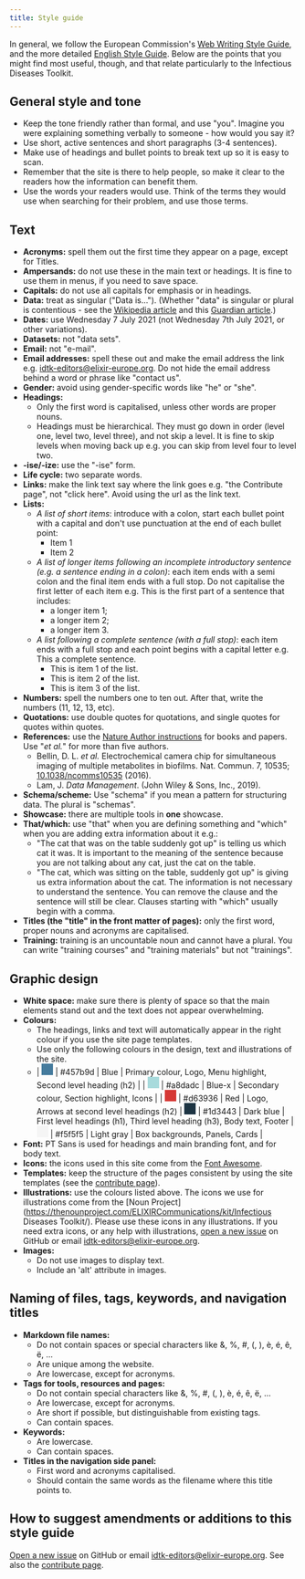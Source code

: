 ```yaml
---
title: Style guide
---
```


In general, we follow the European Commission's [Web Writing Style Guide](https://wikis.ec.europa.eu/display/WEBGUIDE/02.+Web+writing+guidelines), and the more detailed [English Style Guide](https://commission.europa.eu/system/files/2023-01/styleguide_english_dgt_en.pdf). Below are the points that you might find most useful, though, and that relate particularly to the Infectious Diseases Toolkit.

## General style and tone
  * Keep the tone friendly rather than formal, and use "you". Imagine you were explaining something verbally to someone - how would you say it?
  * Use short, active sentences and short paragraphs (3-4 sentences).
  * Make use of headings and bullet points to break text up so it is easy to scan.
  * Remember that the site is there to help people, so make it clear to the readers how the information can benefit them.
  * Use the words your readers would use. Think of the terms they would use when searching for their problem, and use those terms.

## Text
  * **Acronyms:** spell them out the first time they appear on a page, except for Titles.
  * **Ampersands:** do not use these in the main text or headings. It is fine to use them in menus, if you need to save space.
  * **Capitals:** do not use all capitals for emphasis or in headings.
  * **Data:** treat as singular ("Data is..."). (Whether "data" is singular or plural is contentious - see the [Wikipedia article](https://en.wikipedia.org/wiki/Data_(word)) and this [Guardian article](https://www.theguardian.com/news/datablog/2010/jul/16/data-plural-singular).)
  * **Dates:** use Wednesday 7 July 2021 (not Wednesday 7th July 2021, or other variations).
  * **Datasets:** not "data sets".
  * **Email:** not "e-mail".
  * **Email addresses:** spell these out and make the email address the link e.g. [idtk-editors@elixir-europe.org](mailto:idtk-editors@elixir-europe.org). Do not hide the email address behind a word or phrase like "contact us".
  * **Gender:** avoid using gender-specific words like "he" or "she".
  * **Headings:**
    * Only the first word is capitalised, unless other words are proper nouns.
    * Headings must be hierarchical. They must go down in order (level one, level two, level three), and not skip a level. It is fine to skip levels when moving back up e.g. you can skip from level four to level two.
  * **-ise/-ize:** use the "-ise" form.
  * **Life cycle:** two separate words.
  * **Links:** make the link text say where the link goes e.g. "the Contribute page", not "click here". Avoid using the url as the link text.
  * **Lists:** 
    * _A list of short items_: introduce with a colon, start each bullet point with a capital and don't use punctuation at the end of each bullet point:
      * Item 1
      * Item 2
    * _A list of longer items following an incomplete introductory sentence (e.g. a sentence ending in a colon)_: each item ends with a semi colon and the final item ends with a full stop. Do not capitalise the first letter of each item e.g. This is the first part of a sentence that includes:
      * a longer item 1;
      * a longer item 2;
      * a longer item 3.
    * _A list following a complete sentence (with a full stop)_: each item ends with a full stop and each point begins with a capital letter e.g. This a complete sentence.
      * This is item 1 of the list.
      * This is item 2 of the list.
      * This is item 3 of the list.
  * **Numbers:** spell the numbers one to ten out. After that, write the numbers (11, 12, 13, etc).
  * **Quotations:** use double quotes for quotations, and single quotes for quotes within quotes.
  * **References:** use the [Nature Author instructions](https://www.nature.com/srep/author-instructions/submission-guidelines#references) for books and papers. Use "*et al.*" for more than five authors.
    * Bellin, D. L. *et al.* Electrochemical camera chip for simultaneous imaging of multiple metabolites in biofilms. Nat. Commun. 7, 10535; [10.1038/ncomms10535](http://www.nature.com/articles/ncomms10535) (2016).
    * Lam, J. <cite>Data Management</cite>. (John Wiley & Sons, Inc., 2019).
  * **Schema/scheme:** Use "schema" if you mean a pattern for structuring data. The plural is "schemas". 
  * **Showcase:** there are multiple tools in **one** showcase.
  * **That/which:** use "that" when you are defining something and "which" when you are adding extra information about it e.g.:
    * "The cat that was on the table suddenly got up" is telling us which cat it was. It is important to the meaning of the sentence because you are not talking about any cat, just the cat on the table.
    * "The cat, which was sitting on the table, suddenly got up" is giving us extra information about the cat. The information is not necessary to understand the sentence. You can remove the clause and the sentence will still be clear. Clauses starting with "which" usually begin with a comma.
  * **Titles (the "title" in the front matter of pages):** only the first word, proper nouns and acronyms are capitalised.
  * **Training:** training is an uncountable noun and cannot have a plural. You can write "training courses" and "training materials" but not "trainings".

## Graphic design
  * **White space:** make sure there is plenty of space so that the main elements stand out and the text does not appear overwhelming.
  * **Colours:** <br/>
    * The headings, links and text will automatically appear in the right colour if you use the site page templates.
    * Use only the following colours in the design, text and illustrations of the site.
    * | <span style="display: inline-block; width: 20px; height: 20px; background: #457b9d;"></span> | #457b9d | Blue | Primary colour, Logo, Menu highlight, Second level heading (h2) |
      | <span style="display: inline-block; width: 20px; height: 20px; background: #a8dadc;"></span> | #a8dadc | Blue-x | Secondary colour, Section highlight, Icons  |
      | <span style="display: inline-block; width: 20px; height: 20px; background: #d63936;"></span> | #d63936 | Red | Logo, Arrows at second level headings (h2)
      | <span style="display: inline-block; width: 20px; height: 20px; background: #1d3443;"></span> | #1d3443 | Dark blue | First level headings (h1), Third level heading (h3), Body text, Footer
      | <span style="display: inline-block; width: 20px; height: 20px; background: #f5f5f5;"></span> | #f5f5f5 | Light gray | Box backgrounds, Panels, Cards |
  * **Font:** PT Sans is used for headings and main branding font, and for body text.
  * **Icons:** the icons used in this site come from the [Font Awesome](https://fontawesome.com/).
  * **Templates:** keep the structure of the pages consistent by using the site templates (see the [contribute page](how_to_contribute)).
  * **Illustrations:** use the colours listed above. The icons we use for illustrations come from the [Noun Project](https://thenounproject.com/ELIXIRCommunications/kit/Infectious Diseases Toolkit/). Please use these icons in any illustrations. If you need extra icons, or any help with illustrations, [open a new issue](https://github.com/elixir-europe/infectious-diseases-toolkit/issues) on GitHub or email [idtk-editors@elixir-europe.org](mailto:idtk-editors@elixir-europe.org).
  * **Images:**
    * Do not use images to display text.
    * Include an 'alt' attribute in images.

## Naming of files, tags, keywords, and navigation titles

* **Markdown file names:**
  * Do not contain spaces or special characters like &, %, #, (, ), è, é, ê, ë, ...
  * Are unique among the website.
  * Are lowercase, except for acronyms.
* **Tags for tools, resources and pages:**
  * Do not contain special characters like &, %, #, (, ), è, é, ê, ë, ...
  * Are lowercase, except for acronyms.
  * Are short if possible, but distinguishable from existing tags.
  * Can contain spaces.
* **Keywords:**
  * Are lowercase.
  * Can contain spaces.
* **Titles in the navigation side panel:**
  * First word and acronyms capitalised.
  * Should contain the same words as the filename where this title points to.


## How to suggest amendments or additions to this style guide
[Open a new issue](https://github.com/elixir-europe/infectious-diseases-toolkit/issues) on GitHub or email [idtk-editors@elixir-europe.org](mailto:idtk-editors@elixir-europe.org). See also the [contribute page](how-to-contribute).
